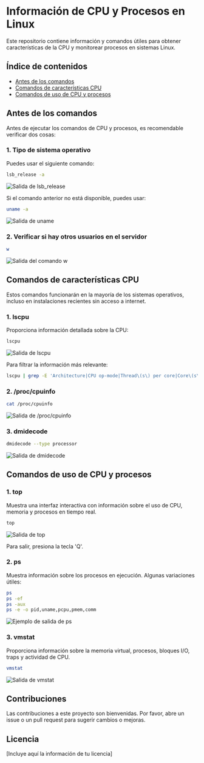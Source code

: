 # Información de CPU y Procesos en Linux

Este repositorio contiene información y comandos útiles para obtener características de la CPU y monitorear procesos en sistemas Linux.

## Índice de contenidos
* [Antes de los comandos](#antes-de-los-comandos)
* [Comandos de características CPU](#comandos-de-características-cpu)
* [Comandos de uso de CPU y procesos](#comandos-de-uso-de-cpu-y-procesos)

## Antes de los comandos

Antes de ejecutar los comandos de CPU y procesos, es recomendable verificar dos cosas:

### 1. Tipo de sistema operativo

Puedes usar el siguiente comando:

```bash
lsb_release -a
```

![Salida de lsb_release](https://github.com/Andherson333333/Linux/blob/main/cpu-informacion-procesos/imagenes/cpu-1.JPG)

Si el comando anterior no está disponible, puedes usar:

```bash
uname -a
```

![Salida de uname](https://github.com/Andherson333333/Linux/blob/main/cpu-informacion-procesos/imagenes/cpu-3.2.JPG)

### 2. Verificar si hay otros usuarios en el servidor

```bash
w
```

![Salida del comando w](https://github.com/Andherson333333/Linux/blob/main/cpu-informacion-procesos/imagenes/cpu5.JPG)

## Comandos de características CPU

Estos comandos funcionarán en la mayoría de los sistemas operativos, incluso en instalaciones recientes sin acceso a internet.

### 1. lscpu

Proporciona información detallada sobre la CPU:

```bash
lscpu
```

![Salida de lscpu](https://github.com/Andherson333333/Linux/blob/main/cpu-informacion-procesos/imagenes/cpu5.3.JPG)

Para filtrar la información más relevante:

```bash
lscpu | grep -E 'Architecture|CPU op-mode|Thread\(s\) per core|Core\(s\) per socket|Model name|CPU MHz'
```

### 2. /proc/cpuinfo

```bash
cat /proc/cpuinfo
```

![Salida de /proc/cpuinfo](https://github.com/Andherson333333/Linux/blob/main/cpu-informacion-procesos/imagenes/cpu-6.JPG)

### 3. dmidecode

```bash
dmidecode --type processor
```

![Salida de dmidecode](https://github.com/Andherson333333/Linux/blob/main/cpu-informacion-procesos/imagenes/cpu-7.JPG)

## Comandos de uso de CPU y procesos

### 1. top

Muestra una interfaz interactiva con información sobre el uso de CPU, memoria y procesos en tiempo real.

```bash
top
```

![Salida de top](https://github.com/Andherson333333/Linux/blob/main/cpu-informacion-procesos/imagenes/cpu8.JPG)

Para salir, presiona la tecla 'Q'.

### 2. ps

Muestra información sobre los procesos en ejecución. Algunas variaciones útiles:

```bash
ps
ps -ef
ps -aux
ps -e -o pid,uname,pcpu,pmem,comm
```

![Ejemplo de salida de ps](https://github.com/Andherson333333/Linux/blob/main/cpu-informacion-procesos/imagenes/cpu8.4.JPG)

### 3. vmstat

Proporciona información sobre la memoria virtual, procesos, bloques I/O, traps y actividad de CPU.

```bash
vmstat
```

![Salida de vmstat](https://github.com/Andherson333333/Linux/blob/main/cpu-informacion-procesos/imagenes/cpu9.JPG)

## Contribuciones

Las contribuciones a este proyecto son bienvenidas. Por favor, abre un issue o un pull request para sugerir cambios o mejoras.

## Licencia

[Incluye aquí la información de tu licencia]
